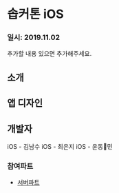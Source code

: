 # 솝커톤 iOS

###  일시: 2019.11.02

추가할 내용 있으면 추가해주세요.


## 소개

## 앱 디자인

## 개발자
iOS - 김남수
iOS - 최은지
iOS - 윤동민

### 참여파트
* [서버파트](https://github.com/Sopkarthon/Server)